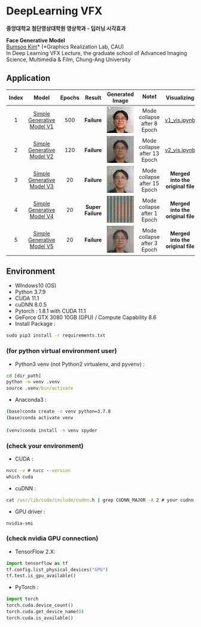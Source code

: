 # DeepLearning VFX

**중앙대학교 첨단영상대학원 영상학과 - 딥러닝 시각효과**

**Face Generative Model**
<br>[Bumsoo Kim](https://github.com/gh-BumsooKim)\* (\*Graphics Realization Lab, CAU)
<br>In Deep Learning VFX Lecture, the graduate school of Advanced Imaging Science, Multimedia & Film, Chung-Ang University


## Application

| Index | Model | Epochs | Result | Generated Image | Note❗ | Visualizing | 
|:---:|:---:|:---:|:---:|:---:|:---:|:---:|
| 1 | [Simple Generative Model V1](face_generate_model_v1_failure.ipynb) | 500 | **Failure** | ![](imgs/v1_1_to_7_epoch.gif) | Mode collapse after 8 Epoch | [v1_vis.ipynb](face_generate_model_v1_failure_vis.ipynb) |
| 2 | [Simple Generative Model V2](face_generate_model_v2_failure.ipynb) | 120 | **Failure** | ![](imgs/v2_2_to_12_epoch.gif) | Mode collapse after 13 Epoch | [v2_vis.ipynb](face_generate_model_v2_failure_vis.ipynb) |
| 3 | [Simple Generative Model V3](face_generate_model_v3_failure.ipynb) | 20 | **Failure** | ![](imgs/v3_1_to_14_epoch.gif) | Mode collapse after 15 Epoch | **Merged into the original file** |
| 4 | [Simple Generative Model V4](face_generate_model_v4_super_failure.ipynb) | 20 | **Super Failure** | ![](imgs/v4_1_to_20_epoch.gif) | Mode collapse after 1 Epoch | **Merged into the original file** |
| 5 | [Simple Generative Model V5](face_generate_model_v5_failure.ipynb) | 20 | **Failure** | ![](imgs/v5_1_to_20_epoch.gif) | Mode collapse after 3 Epoch | **Merged into the original file** |

## Environment
- WIndows10 (OS)
- Python 3.7.9
- CUDA 11.1
- cuDNN 8.0.5
- Pytorch : 1.8.1 with CUDA 11.1
- GeForce GTX 3080 10GB (GPU) / Compute Capability 8.6
- Install Package :
```cmd
sudo pip3 install -r requirements.txt
```

### (for python virtual environment user)
- Python3 venv (not Python2 virtualenv, and pyvenv) :
```cmd
cd [dir_path]
python -m venv .venv
source .venv/bin/activate
```

- Anaconda3 :
```cmd
(base)conda create -n venv python=3.7.8
(base)conda activate venv

(venv)conda install -n venv spyder
```

### (check your environment)
- CUDA :
```cmd
nvcc -v # nvcc --version
which cuda
```

- cuDNN :
```cmd
cat /usr/lib/cuda/include/cudnn.h | grep CUDNN_MAJOR -A 2 # your cudnn.h PATH
```

- GPU driver :
```cmd
nvidia-smi
```

### (check nvidia GPU connection)
- TensorFlow 2.X:
```python
import tensorflow as tf
tf.config.list_physical_devices("GPU")
tf.test.is_gpu_available()
```
- PyTorch :
```python
import torch
torch.cuda.device_count()
torch.cuda.get_device_name(0)
torch.cuda.is_available()
```

